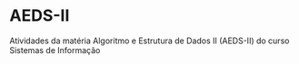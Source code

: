 # AEDS-II
Atividades da matéria Algoritmo e Estrutura de Dados II (AEDS-II) do curso Sistemas de Informação

